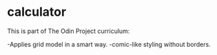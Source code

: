 # calculator

This is part of The Odin Project curriculum:

-Applies grid model in a smart way.
-comic-like styling without borders.
